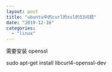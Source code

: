 ```yaml
---
layout: post
title: "ubuntu中的curl的ssl的53问题"
date: "2019-12-16"
categories: 
  - "linux"
---
```


需要安装 openssl

sudo apt-get install libcurl4-openssl-dev
